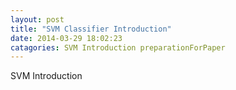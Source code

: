 ```yaml
---
layout: post
title: "SVM Classifier Introduction"
date: 2014-03-29 18:02:23
catagories: SVM Introduction preparationForPaper
---
```


SVM Introduction
